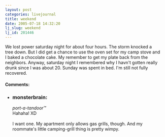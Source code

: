 ```yaml
---
layout: post
categories: livejournal
title: weekend
date: 2005-07-18 14:32:20
lj_slug: weekend
lj_id: 201446
---
```

We lost power saturday night for about four hours. The storm knocked a tree down. But I did get a chance to use the oven set for my camp stove and I baked a chocolate cake. My remember to get my plate back from the neighbors. Anyway, saturday night I remembered why I havn't gotten really drunk since I was about 20. Sunday was spent in bed. I'm still not fully recovered.


<div id="comments"><h4>Comments:</h4><div class="lj-comments"><ul>
<li><h3>monsterbrain: </h3>
<a id="comment-803"></a>
<p><i>port-a-tandoor™</i>
<br>
Hahaha! XD<br>
<br>
I want one. My apartment only allows gas grills, though. And my roommate's little camping-grill thing is pretty wimpy.</p>
</li>
</ul></div></div>

